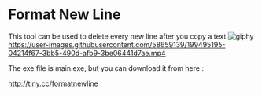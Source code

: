 # Format New Line
 This tool can be used to delete every new line after you copy a text
![giphy](https://user-images.githubusercontent.com/58659139/199494885-05ad5346-d27d-4494-b29a-b936dd171cca.gif)
https://user-images.githubusercontent.com/58659139/199495195-04214f67-3bb5-490d-afb9-3be06441d7ae.mp4







The exe file is main.exe, but you can download it from here :

http://tiny.cc/formatnewline
